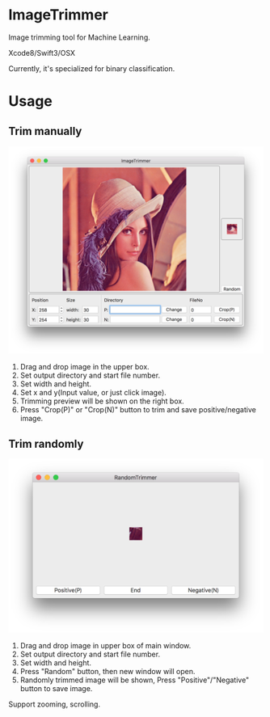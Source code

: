 # ImageTrimmer
Image trimming tool for Machine Learning.

Xcode8/Swift3/OSX

Currently, it's specialized for binary classification.

# Usage
## Trim manually
![Main Window](./Resources/main.png)
1. Drag and drop image in the upper box.
1. Set output directory and start file number.
1. Set width and height.
1. Set x and y(Input value, or just click image).
1. Trimming preview will be shown on the right box.
1. Press "Crop(P)" or "Crop(N)" button to trim and save positive/negative image.

## Trim randomly
![Random trimming](./REsources/random.png)
1. Drag and drop image in upper box of main window.
1. Set output directory and start file number.
1. Set width and height.
1. Press "Random" button, then new window will open.
1. Randomly trimmed image will be shown, Press "Positive"/"Negative" button to save image.

Support zooming, scrolling.